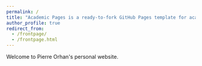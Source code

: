 ```yaml
---
permalink: /
title: "Academic Pages is a ready-to-fork GitHub Pages template for academic personal websites"
author_profile: true
redirect_from: 
  - /frontpage/
  - /frontpage.html
---
```


Welcome to Pierre Orhan's personal website.
